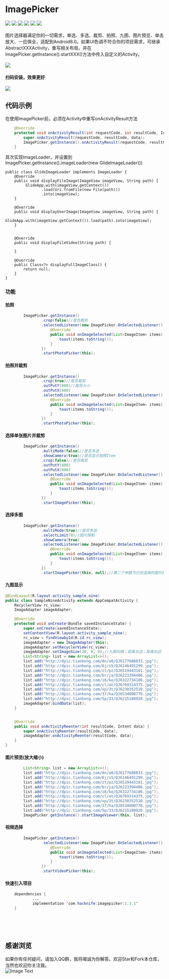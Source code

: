 # ImagePicker 
[![](https://img.shields.io/badge/platform-android-orange.svg)](https://github.com/hacknife) [![](https://img.shields.io/badge/language-java-yellow.svg)](https://github.com/hacknife) [![](https://img.shields.io/badge/Jcenter-1.3.1-brightgreen.svg)](https://github.com/hacknife) [![](https://img.shields.io/badge/build-passing-brightgreen.svg)](https://github.com/hacknife) [![](https://img.shields.io/badge/license-apache--2.0-green.svg)](https://github.com/hacknife) [![](https://img.shields.io/badge/api-19+-green.svg)](https://github.com/hacknife)<br/><br/>
图片选择器满足你的一切需求，单选、多选、裁剪、拍照、九图、图片预览、单击放大、一应俱全，适配到Android8.0。如果UI色调不符合你的项目需求，可继承AbstractXXXActivity，重写相关布局，并在ImagePicker.getInstance().startXXX()方法中传入自定义的Activity。
<br/><br/>
![](https://github.com/hacknife/ImagePicker/blob/master/screenshot.gif)
#### 扫码安装，效果更好
![](https://github.com/hacknife/ImagePicker/blob/master/qrcode.png)
## 代码示例
在使用ImagePicker前，必须在Activity中重写onActivityResult方法
```Java
    @Override
    protected void onActivityResult(int requestCode, int resultCode, Intent data) {
        super.onActivityResult(requestCode, resultCode, data);
        ImagePicker.getInstance().onActivityResult(requestCode, resultCode, data);
    }

```

其次实现ImageLoader，并设置到ImagePicker.getInstance().imageLoader(new GlideImageLoader())
```
public class GlideImageLoader implements ImageLoader {
    @Override
    public void displayFileImage(ImageView imageView, String path) {
         GlideApp.with(imageView.getContext())
                .load(Uri.fromFile(new File(path)))
                .into(imageView);
    }

    @Override
    public void displayUserImage(ImageView imageView, String path) {
         GlideApp.with(imageView.getContext()).load(path).into(imageView);
    }


    @Override
    public void displayFileVideo(String path) {

    }

    @Override
    public Class<?> displayFullImageClass() {
        return null;
    }
}
```

### 功能

#### 拍照
```Java
        ImagePicker.getInstance()
                .crop(false)//是否裁剪
                .selectedListener(new ImagePicker.OnSelectedListener() {
                    @Override
                    public void onImageSelected(List<ImageItem> items) {
                        toast(items.toString());
                    }
                })
                .startPhotoPicker(this);
```


#### 拍照并裁剪
```Java
        ImagePicker.getInstance()
                .crop(true)//是否裁剪
                .outPutY(800)//裁剪大小
                .outPutX(800)
                .selectedListener(new ImagePicker.OnSelectedListener() {
                    @Override
                    public void onImageSelected(List<ImageItem> items) {
                        toast(items.toString());
                    }
                })
                .startPhotoPicker(this);
```


#### 选择单张图片并裁剪
```Java
        ImagePicker.getInstance()
                .multiMode(false)//是否多选
                .showCamera(true)//是否显示拍照Item
                .crop(false)//是否裁剪
                .outPutY(800)
                .outPutX(800)
                .selectedListener(new ImagePicker.OnSelectedListener() {
                    @Override
                    public void onImageSelected(List<ImageItem> items) {
                        toast(items.toString());
                    }
                })
                .startImagePicker(this);
```


#### 选择多图
```Java
        ImagePicker.getInstance()
                .multiMode(true)//是否多选
                .selectLimit(8)//图片限制
                .showCamera(true)
                .selectedListener(new ImagePicker.OnSelectedListener() {
                    @Override
                    public void onImageSelected(List<ImageItem> items) {
                        toast(items.toString());
                    }
                })
                .startImagePicker(this, null);//第二个参数为已经选择的图片路径集合
```


#### 九图显示
```Java
@BindLayout(R.layout.activity_sample_nine)
public class SampleNineActivity extends AppCompatActivity {
    RecyclerView rc_view;
    ImageAdapter imageAdapter;

    @Override
    protected void onCreate(Bundle savedInstanceState) {
        super.onCreate(savedInstanceState);
        setContentView(R.layout.activity_sample_nine);
        rc_view = findViewbyId(R.id.rc_view);
        imageAdapter = new ImageAdapter(this);
        imageAdapter.setRecyclerView(rc_view);
        imageAdapter.setImageSize(20, 0, 0);//九图间隔；距离左边；距离右边
        List<String> list = new ArrayList<>();
        list.add("http://dpic.tiankong.com/8n/a0/QJ6177688033.jpg");
        list.add("http://dpic.tiankong.com/6j/s5/QJ6146491299.jpg");
        list.add("http://dpic.tiankong.com/zt/pz/QJ6519443181.jpg");
        list.add("http://dpic.tiankong.com/br/ja/QJ6223394486.jpg");
        list.add("http://dpic.tiankong.com/i6/ke/QJ6322734186.jpg");
        list.add("http://dpic.tiankong.com/cl/at/QJ6769314375.jpg");
        list.add("http://dpic.tiankong.com/xp/3t/QJ6230352510.jpg");
        list.add("http://dpic.tiankong.com/37/ha/QJ6534800776.jpg");
        list.add("http://dpic.tiankong.com/5p/33/QJ6215180920.jpg");
        imageAdapter.bindData(list);
    }


    @Override
    public void onActivityReenter(int resultCode, Intent data) {
        super.onActivityReenter(resultCode, data);
        imageAdapter.onActivityReenter(resultCode, data);
    }
}

```


#### 图片预览(放大缩小)
```Java
        List<String> list = new ArrayList<>();
        list.add("http://dpic.tiankong.com/8n/a0/QJ6177688033.jpg");
        list.add("http://dpic.tiankong.com/6j/s5/QJ6146491299.jpg");
        list.add("http://dpic.tiankong.com/zt/pz/QJ6519443181.jpg");
        list.add("http://dpic.tiankong.com/br/ja/QJ6223394486.jpg");
        list.add("http://dpic.tiankong.com/i6/ke/QJ6322734186.jpg");
        list.add("http://dpic.tiankong.com/cl/at/QJ6769314375.jpg");
        list.add("http://dpic.tiankong.com/xp/3t/QJ6230352510.jpg");
        list.add("http://dpic.tiankong.com/37/ha/QJ6534800776.jpg");
        list.add("http://dpic.tiankong.com/5p/33/QJ6215180920.jpg");
        ImagePicker.getInstance().startImageViewer(this, list);
```


#### 视频选择
```Java
        ImagePicker.getInstance()
                .selectedListener(new ImagePicker.OnSelectedListener() {
                    @Override
                    public void onImageSelected(List<ImageItem> items) {
                        toast(items.toString());
                    }
                })
                .startVideoPicker(this);
```
#### 快速引入项目 
```Java
	dependencies {
            ...
            implementation 'com.hacknife:imagepicker:1.3.1'
	}
```
<br><br><br>
## 感谢浏览
如果你有任何疑问，请加入QQ群，我将竭诚为你解答。欢迎Star和Fork本仓库，当然也欢迎你关注我。
<br>
![Image Text](https://github.com/hacknife/CarouselBanner/blob/master/qq_group.png)
